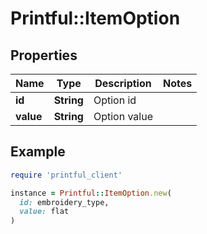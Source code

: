 # Printful::ItemOption

## Properties

| Name | Type | Description | Notes |
| ---- | ---- | ----------- | ----- |
| **id** | **String** | Option id |  |
| **value** | **String** | Option value |  |

## Example

```ruby
require 'printful_client'

instance = Printful::ItemOption.new(
  id: embroidery_type,
  value: flat
)
```

